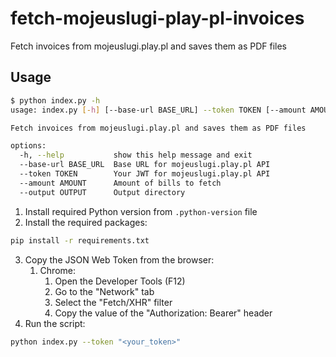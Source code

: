 # fetch-mojeuslugi-play-pl-invoices
Fetch invoices from mojeuslugi.play.pl and saves them as PDF files

## Usage

```bash
$ python index.py -h
usage: index.py [-h] [--base-url BASE_URL] --token TOKEN [--amount AMOUNT] [--output OUTPUT]

Fetch invoices from mojeuslugi.play.pl and saves them as PDF files

options:
  -h, --help           show this help message and exit
  --base-url BASE_URL  Base URL for mojeuslugi.play.pl API
  --token TOKEN        Your JWT for mojeuslugi.play.pl API
  --amount AMOUNT      Amount of bills to fetch
  --output OUTPUT      Output directory
```

1. Install required Python version from `.python-version` file
2. Install the required packages:
```bash
pip install -r requirements.txt
```
3. Copy the JSON Web Token from the browser:
   1. Chrome:
      1. Open the Developer Tools (F12)
      2. Go to the "Network" tab
      3. Select the "Fetch/XHR" filter
      4. Copy the value of the "Authorization: Bearer" header
4. Run the script:
```bash
python index.py --token "<your_token>"
```
